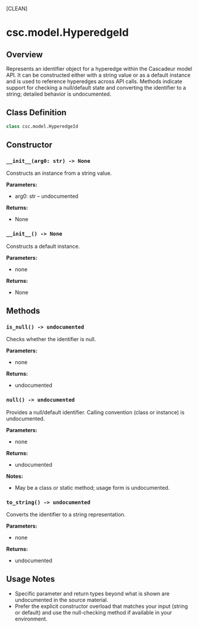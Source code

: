[CLEAN]

# csc.model.HyperedgeId

## Overview
Represents an identifier object for a hyperedge within the Cascadeur model API. It can be constructed either with a string value or as a default instance and is used to reference hyperedges across API calls. Methods indicate support for checking a null/default state and converting the identifier to a string; detailed behavior is undocumented.

## Class Definition
```python
class csc.model.HyperedgeId
```

## Constructor

### `__init__(arg0: str) -> None`
Constructs an instance from a string value.

**Parameters:**
- arg0: str – undocumented

**Returns:**
- None

### `__init__() -> None`
Constructs a default instance.

**Parameters:**
- none

**Returns:**
- None

## Methods

### `is_null() -> undocumented`
Checks whether the identifier is null.

**Parameters:**
- none

**Returns:**
- undocumented

### `null() -> undocumented`
Provides a null/default identifier. Calling convention (class or instance) is undocumented.

**Parameters:**
- none

**Returns:**
- undocumented

**Notes:**
- May be a class or static method; usage form is undocumented.

### `to_string() -> undocumented`
Converts the identifier to a string representation.

**Parameters:**
- none

**Returns:**
- undocumented

## Usage Notes
- Specific parameter and return types beyond what is shown are undocumented in the source material.
- Prefer the explicit constructor overload that matches your input (string or default) and use the null-checking method if available in your environment.

